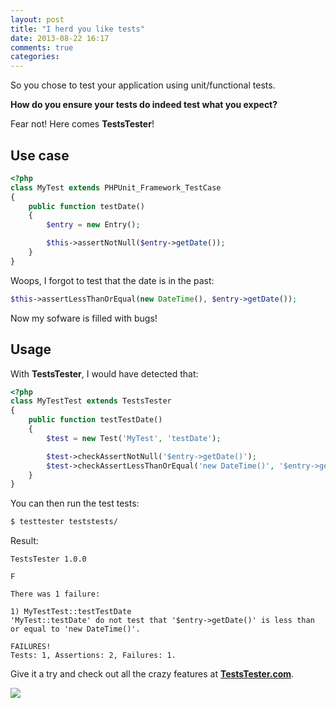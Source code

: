 ```yaml
---
layout: post
title: "I herd you like tests"
date: 2013-08-22 16:17
comments: true
categories:
---
```


So you chose to test your application using unit/functional tests.

**How do you ensure your tests do indeed test what you expect?**

Fear not! Here comes **TestsTester**!

<!-- more -->

## Use case

```php
<?php
class MyTest extends PHPUnit_Framework_TestCase
{
    public function testDate()
    {
        $entry = new Entry();

        $this->assertNotNull($entry->getDate());
    }
}
```

Woops, I forgot to test that the date is in the past:

```php
$this->assertLessThanOrEqual(new DateTime(), $entry->getDate());
```

Now my sofware is filled with bugs!

## Usage

With **TestsTester**, I would have detected that:

```php
<?php
class MyTestTest extends TestsTester
{
    public function testTestDate()
    {
        $test = new Test('MyTest', 'testDate');

        $test->checkAssertNotNull('$entry->getDate()');
        $test->checkAssertLessThanOrEqual('new DateTime()', '$entry->getDate()');
    }
}
```

You can then run the test tests:

```bash
$ testtester teststests/
```

Result:

```
TestsTester 1.0.0

F

There was 1 failure:

1) MyTestTest::testTestDate
'MyTest::testDate' do not test that '$entry->getDate()' is less than or equal to 'new DateTime()'.

FAILURES!
Tests: 1, Assertions: 2, Failures: 1.
```

Give it a try and check out all the crazy features at [**TestsTester.com**](http://bit.ly/7JJSz8).

![](/images/posts/yo-dawg.jpg)
